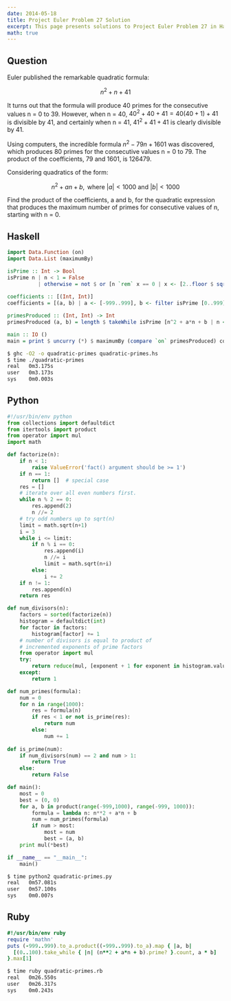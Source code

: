 ```yaml
---
date: 2014-05-18
title: Project Euler Problem 27 Solution
excerpt: This page presents solutions to Project Euler Problem 27 in Haskell, Python and Ruby.
math: true
---
```



## Question

Euler published the remarkable quadratic formula:

$$n^2 + n + 41$$

It turns out that the formula will produce 40 primes 
for the consecutive values n = 0 to 39. However, when 
n = 40, $40^2 + 40 + 41 = 40(40 + 1) + 41$ is divisible 
by 41, and certainly when n = 41, $41^2 + 41 + 41$ is 
clearly divisible by 41.

Using computers, the incredible formula  $n^2 - 79n + 1601$
was discovered, which produces 80 primes for the 
consecutive values n = 0 to 79. The product of the 
coefficients, 79 and 1601, is 126479.

Considering quadratics of the form:

$$n^2 + an + b, \text{ where } |a| < 1000 \text{ and } |b| < 1000$$

Find the product of the coefficients, a and b, for 
the quadratic expression that produces the maximum 
number of primes for consecutive values of n, 
starting with n = 0.






## Haskell

```haskell
import Data.Function (on)
import Data.List (maximumBy)

isPrime :: Int -> Bool
isPrime n | n < 1 = False
          | otherwise = not $ or [n `rem` x == 0 | x <- [2..floor $ sqrt $ fromIntegral n]]
 
coefficients :: [(Int, Int)]
coefficients = [(a, b) | a <- [-999..999], b <- filter isPrime [0..999]]

primesProduced :: (Int, Int) -> Int
primesProduced (a, b) = length $ takeWhile isPrime [n^2 + a*n + b | n <- [0..]]

main :: IO ()
main = print $ uncurry (*) $ maximumBy (compare `on` primesProduced) coefficients
```


```bash
$ ghc -O2 -o quadratic-primes quadratic-primes.hs
$ time ./quadratic-primes
real   0m3.175s
user   0m3.173s
sys    0m0.003s
```



## Python

```python
#!/usr/bin/env python
from collections import defaultdict
from itertools import product
from operator import mul
import math

def factorize(n):
    if n < 1:
        raise ValueError('fact() argument should be >= 1')
    if n == 1:
        return []  # special case
    res = []
    # iterate over all even numbers first.
    while n % 2 == 0:
        res.append(2)
        n //= 2
    # try odd numbers up to sqrt(n)
    limit = math.sqrt(n+1)
    i = 3
    while i <= limit:
        if n % i == 0:
            res.append(i)
            n //= i
            limit = math.sqrt(n+i)
        else:
            i += 2
    if n != 1:
        res.append(n)
    return res

def num_divisors(n):
    factors = sorted(factorize(n))
    histogram = defaultdict(int)
    for factor in factors:
        histogram[factor] += 1
    # number of divisors is equal to product of 
    # incremented exponents of prime factors
    from operator import mul
    try:
        return reduce(mul, [exponent + 1 for exponent in histogram.values()])
    except:
        return 1

def num_primes(formula):
    num = 0
    for n in range(1000):
        res = formula(n)
        if res < 1 or not is_prime(res):
            return num
        else:
            num += 1
 
def is_prime(num):
    if num_divisors(num) == 2 and num > 1:
        return True
    else:
        return False

def main():
    most = 0
    best = (0, 0)
    for a, b in product(range(-999,1000), range(-999, 1000)):
        formula = lambda n: n**2 + a*n + b
        num = num_primes(formula) 
        if num > most:
            most = num
            best = (a, b)
    print mul(*best)

if __name__ == "__main__":
    main()
```


```bash
$ time python2 quadratic-primes.py
real   0m57.081s
user   0m57.100s
sys    0m0.007s
```



## Ruby

```ruby
#!/usr/bin/env ruby
require 'mathn'
puts (-999..999).to_a.product((-999..999).to_a).map { |a, b|
  [(0..100).take_while { |n| (n**2 + a*n + b).prime? }.count, a * b]
}.max[1]
```


```bash
$ time ruby quadratic-primes.rb
real   0m26.550s
user   0m26.317s
sys    0m0.243s
```


